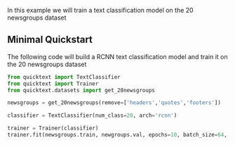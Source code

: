 In this example we will train a text classification model on the 20 newsgroups dataset

## Minimal Quickstart

The following code will build a RCNN text classification model and train it on the 20 newsgroups dataset

```python
from quicktext import TextClassifier
from quicktext import Trainer
from quicktext.datasets import get_20newsgroups

newsgroups = get_20newsgroups(remove=['headers','quotes','footers'])

classifier = TextClassifier(num_class=20, arch='rcnn')

trainer = Trainer(classifier)
trainer.fit(newsgroups.train, newgroups.val, epochs=10, batch_size=64, gpus=1)
```
